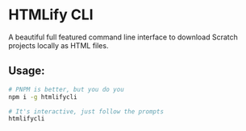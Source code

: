 # HTMLify CLI

A beautiful full featured command line interface to download Scratch projects locally as HTML files.

## Usage:

```bash
# PNPM is better, but you do you
npm i -g htmlifycli

# It's interactive, just follow the prompts
htmlifycli
```
